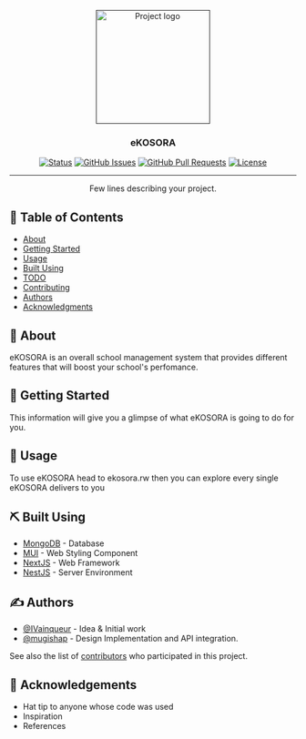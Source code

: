 <p style="text-align: center;">
  <a href="" rel="noopener">
 <img width=200px height=200px src="https://res.cloudinary.com/precieux/image/upload/v1665134293/h2tjxuh4t7c739ks6ife_ltk688.png" alt="Project logo"></a>
</p>

<h3 style="text-align: center;">eKOSORA</h3>

<div style="text-align: center;">

[![Status](https://img.shields.io/badge/status-active-success.svg)]()
[![GitHub Issues](https://img.shields.io/github/issues/kylelobo/The-Documentation-Compendium.svg)](https://github.com/kylelobo/The-Documentation-Compendium/issues)
[![GitHub Pull Requests](https://img.shields.io/github/issues-pr/kylelobo/The-Documentation-Compendium.svg)](https://github.com/kylelobo/The-Documentation-Compendium/pulls)
[![License](https://img.shields.io/badge/license-MIT-blue.svg)](/LICENSE)

</div>

---

<p style="text-align: center;"> Few lines describing your project.
    <br>
</p>

## 📝 Table of Contents

- [About](#about)
- [Getting Started](#getting_started)
- [Usage](#usage)
- [Built Using](#built_using)
- [TODO](../TODO.md)
- [Contributing](../CONTRIBUTING.md)
- [Authors](#authors)
- [Acknowledgments](#acknowledgement)

## 🧐 About <a href = "#about"></a>

eKOSORA is an overall school management system that provides different features that will boost your school's perfomance.

## 🏁 Getting Started <a href = "#getting_started"></a>

This information will give you a glimpse of what eKOSORA is going to do for you.

## 🎈 Usage <a href="usage"></a>

To use eKOSORA head to ekosora.rw then you can explore every single eKOSORA delivers to you

## ⛏️ Built Using <a href = "#built_using"></a>

- [MongoDB](https://www.mongodb.com/) - Database
- [MUI](https://mui.com/) - Web Styling Component
- [NextJS](https://nextjs.org/) - Web Framework
- [NestJS](https://nestjs.com) - Server Environment

## ✍️ Authors <a href = "#authors"></a>

- [@IVainqueur](https://github.com/IVainqueur) - Idea & Initial work
- [@mugishap](https://github.com/mugishap) - Design Implementation and API integration.

See also the list of [contributors](https://github.com/IVainqueur/EK_frontend/contributors) who participated in this project.

## 🎉 Acknowledgements <a href = "#acknowledgement"></a>

- Hat tip to anyone whose code was used
- Inspiration
- References
